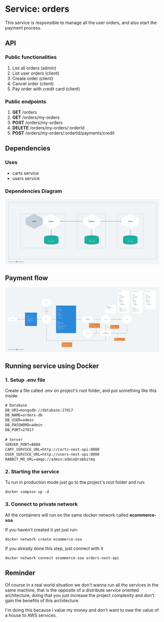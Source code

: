 # Service: orders

This service is responsible to manage all the user orders, and also start the payment process.

## API

### Public functionalities

1. List all orders (admin)
2. List user orders (client)
3. Create order (client)
4. Cancel order (client)
5. Pay order with credit card (client)

### Public endpoints

1. **GET** /orders
2. **GET** /orders/my-orders
3. **POST** /orders/my-orders
4. **DELETE** /orders/my-orders/:orderId
5. **POST** /orders/my-orders/:orderId/payments/credit

## Dependencies

### Uses

- carts service
- users service

### Dependencies Diagram

<img src="./orders-service.png" alt="orders-service" />

## Payment flow

<img src="./payment-flow.png" alt="payment-flow" />

## Running service using Docker

### 1. Setup .env file

Create a file called .env on project's root folder, and put something like this inside:

```
# Database
DB_URI=mongodb://database:27017
DB_NAME=orders-db
DB_USER=admin
DB_PASSWORD=admin
DB_PORT=27017

# Server
SERVER_PORT=8080
CART_SERVICE_URL=http://carts-nest-api:8080
USER_SERVICE_URL=http://users-nest-api:8080
RABBIT_MQ_URL=amqp://admin:admin@rabbitmq
```

### 2. Starting the service

Tu run in production mode just go to the project's root folder and run:

```
docker compose up -d
```

### 3. Connect to private network

All the containers will run on the same docker network called **ecommerce-soa**.

If you haven't created it yet just run:

```
docker network create ecommerce-soa
```

If you already done this step, just connect with it

```
docker network connect ecommerce-soa orders-nest-api
```

## Reminder

Of course in a real world situation we don't wanna run all the services in the same machine, that is the opposite of a distribute service oriented architecture, doing that you just increase the project complexity and don't gain the benefits of this architecture.

I'm doing this because I value my money and don't want to owe the value of a house to AWS services.
